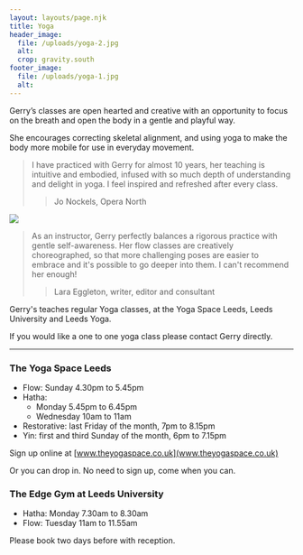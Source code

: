 ```yaml
---
layout: layouts/page.njk
title: Yoga
header_image:
  file: /uploads/yoga-2.jpg
  alt:
  crop: gravity.south
footer_image:
  file: /uploads/yoga-1.jpg
  alt:
---
```

Gerry’s classes are open hearted and creative with an opportunity to focus on the breath and open the body in a gentle and playful way.

She encourages correcting skeletal alignment, and using yoga to make the body more mobile for use in everyday movement.

> I have practiced with Gerry for almost 10 years, her teaching is intuitive and embodied, infused with so much depth of understanding and delight in yoga.
I feel inspired and refreshed after every class.
>> Jo Nockels, Opera North

![](/uploads/yoga-3.jpg)

> As an instructor, Gerry perfectly balances a rigorous practice with gentle self-awareness. Her flow classes are creatively choreographed, so that more
challenging poses are easier to embrace and it's possible to go deeper into them. I can't recommend her enough!
>> Lara Eggleton, writer, editor and consultant

Gerry's teaches regular Yoga classes, at the Yoga Space Leeds, Leeds University and Leeds Yoga.

If you would like a one to one yoga class please contact Gerry directly.

---

### The Yoga Space Leeds

- Flow: Sunday 4.30pm to 5.45pm
- Hatha:
  - Monday 5.45pm to 6.45pm
  - Wednesday 10am to 11am
- Restorative: last Friday of the month, 7pm to 8.15pm
- Yin: first and third Sunday of the month, 6pm to 7.15pm

Sign up online at [www.theyogaspace.co.uk](www.theyogaspace.co.uk)

Or you can drop in. No need to sign up, come when you can.

### The Edge Gym at Leeds University

- Hatha: Monday 7.30am to 8.30am
- Flow: Tuesday 11am to 11.55am

Please book two days before with reception.